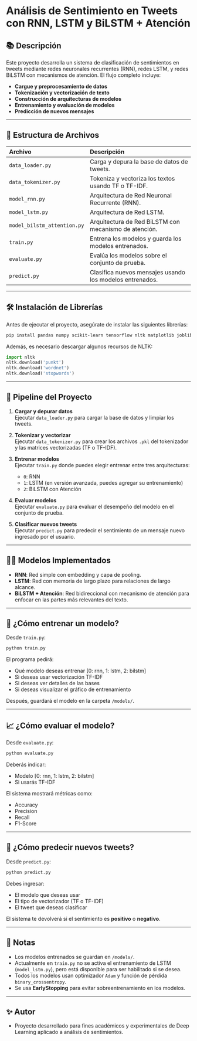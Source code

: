 # Análisis de Sentimiento en Tweets con RNN, LSTM y BiLSTM + Atención

## 📚 Descripción

Este proyecto desarrolla un sistema de clasificación de sentimientos en tweets mediante redes neuronales recurrentes (RNN), redes LSTM, y redes BiLSTM con mecanismos de atención. El flujo completo incluye:

- **Cargue y preprocesamiento de datos**
- **Tokenización y vectorización de texto**
- **Construcción de arquitecturas de modelos**
- **Entrenamiento y evaluación de modelos**
- **Predicción de nuevos mensajes**

---

## 📂 Estructura de Archivos

| Archivo | Descripción |
|:--------|:------------|
| `data_loader.py` | Carga y depura la base de datos de tweets. |
| `data_tokenizer.py` | Tokeniza y vectoriza los textos usando TF o TF-IDF. |
| `model_rnn.py` | Arquitectura de Red Neuronal Recurrente (RNN). |
| `model_lstm.py` | Arquitectura de Red LSTM. |
| `model_bilstm_attention.py` | Arquitectura de Red BiLSTM con mecanismo de atención. |
| `train.py` | Entrena los modelos y guarda los modelos entrenados. |
| `evaluate.py` | Evalúa los modelos sobre el conjunto de prueba. |
| `predict.py` | Clasifica nuevos mensajes usando los modelos entrenados. |

---

## 🛠️ Instalación de Librerías

Antes de ejecutar el proyecto, asegúrate de instalar las siguientes librerías:

```bash
pip install pandas numpy scikit-learn tensorflow nltk matplotlib joblib emoji
```

Además, es necesario descargar algunos recursos de NLTK:

```python
import nltk
nltk.download('punkt')
nltk.download('wordnet')
nltk.download('stopwords')
```

---

## 🧹 Pipeline del Proyecto

1. **Cargar y depurar datos**  
   Ejecutar `data_loader.py` para cargar la base de datos y limpiar los tweets.

2. **Tokenizar y vectorizar**  
   Ejecutar `data_tokenizer.py` para crear los archivos `.pkl` del tokenizador y las matrices vectorizadas (TF o TF-IDF).

3. **Entrenar modelos**  
   Ejecutar `train.py` donde puedes elegir entrenar entre tres arquitecturas:
   - `0`: RNN
   - `1`: LSTM (en versión avanzada, puedes agregar su entrenamiento)
   - `2`: BiLSTM con Atención

4. **Evaluar modelos**  
   Ejecutar `evaluate.py` para evaluar el desempeño del modelo en el conjunto de prueba.

5. **Clasificar nuevos tweets**  
   Ejecutar `predict.py` para predecir el sentimiento de un mensaje nuevo ingresado por el usuario.

---

## 🧑‍🦰 Modelos Implementados

- **RNN**: Red simple con embedding y capa de pooling.
- **LSTM**: Red con memoria de largo plazo para relaciones de largo alcance.
- **BiLSTM + Atención**: Red bidireccional con mecanismo de atención para enfocar en las partes más relevantes del texto.

---

## 🚀 ¿Cómo entrenar un modelo?

Desde `train.py`:

```bash
python train.py
```

El programa pedirá:
- Qué modelo deseas entrenar [0: rnn, 1: lstm, 2: bilstm]
- Si deseas usar vectorización TF-IDF
- Si deseas ver detalles de las bases
- Si deseas visualizar el gráfico de entrenamiento

Después, guardará el modelo en la carpeta `/models/`.

---

## 📈 ¿Cómo evaluar el modelo?

Desde `evaluate.py`:

```bash
python evaluate.py
```

Deberás indicar:
- Modelo [0: rnn, 1: lstm, 2: bilstm]
- Si usarás TF-IDF

El sistema mostrará métricas como:
- Accuracy
- Precision
- Recall
- F1-Score

---

## 💬 ¿Cómo predecir nuevos tweets?

Desde `predict.py`:

```bash
python predict.py
```

Debes ingresar:
- El modelo que deseas usar
- El tipo de vectorizador (TF o TF-IDF)
- El tweet que deseas clasificar

El sistema te devolverá si el sentimiento es **positivo** o **negativo**.

---

## 📌 Notas

- Los modelos entrenados se guardan en `/models/`.
- Actualmente en `train.py` no se activa el entrenamiento de LSTM (`model_lstm.py`), pero está disponible para ser habilitado si se desea.
- Todos los modelos usan optimizador `Adam` y función de pérdida `binary_crossentropy`.
- Se usa **EarlyStopping** para evitar sobreentrenamiento en los modelos.

---

## ✨ Autor

- Proyecto desarrollado para fines académicos y experimentales de Deep Learning aplicado a análisis de sentimientos.

